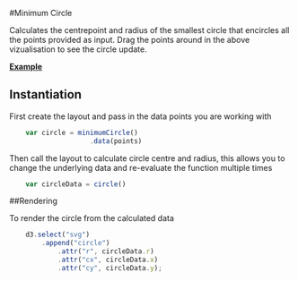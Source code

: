 #Minimum Circle

Calculates the centrepoint and radius of the smallest circle that encircles all the points provided as input.  Drag the points around in the above vizualisation to see the circle update.

[__Example__](http://bl.ocks.org/stephen101/7672174)

## Instantiation

First create the layout and pass in the data points you are working with
```javascript
	var circle = minimumCircle()
	      			.data(points)
```

Then call the layout to calculate circle centre and radius, this allows you to change the underlying data and re-evaluate the function multiple times
```javascript
    var circleData = circle()
```


##Rendering

To render the circle from the calculated data
```javascript
	d3.select("svg")
		.append("circle")
		    .attr("r", circleData.r)
            .attr("cx", circleData.x)
            .attr("cy", circleData.y);
```
